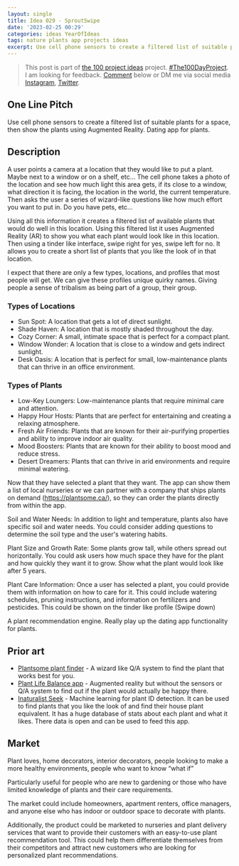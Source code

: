 ```yaml
---
layout: single
title: Idea 029 - SproutSwipe 
date: '2023-02-25 00:29'
categories: ideas YearOfIdeas
tags: nature plants app projects ideas
excerpt: Use cell phone sensors to create a filtered list of suitable plants for a space then show the plants using Augmented Reality. Dating app for plants
---
```


> This post is part of [the 100 project ideas](/projects/2023-100-ideas/) project. [#The100DayProject](https://www.the100dayproject.org/). I am looking for feedback. <a href='#utterances-comments'>Comment</a> below or DM me via social media <a href="https://instagram.com/funvill" rel="nofollow noopener noreferrer"><i class="fab fa-fw fa-instagram" aria-hidden="true"></i><span class="label">Instagram</span></a>, <a href="https://twitter.com/funvill" rel="nofollow noopener noreferrer"><i class="fab fa-fw fa-twitter" aria-hidden="true"></i><span class="label">Twitter</span></a>.

## One Line Pitch

Use cell phone sensors to create a filtered list of suitable plants for a space, then show the plants using Augmented Reality.  Dating app for plants.

## Description

A user points a camera at a location that they would like to put a plant. Maybe next to a window or on a shelf, etc… The cell phone takes a photo of the location and see how much light this area gets, if its close to a window, what direction it is facing, the location in the world, the current temperature. Then asks the user a series of wizard-like questions like how much effort you want to put in. Do you have pets, etc...

Using all this information it creates a filtered list of available plants that would do well in this location. Using this filtered list it uses Augmented Reality (AR) to show you what each plant would look like in this location. Then using a tinder like interface, swipe right for yes, swipe left for no. It allows you to create a short list of plants that you like the look of in that location.

I expect that there are only a few types, locations, and profiles that most people will get. We can give these profiles unique quirky names. Giving people a sense of tribalism as being part of a group, their group.

### Types of Locations

- Sun Spot: A location that gets a lot of direct sunlight.
- Shade Haven: A location that is mostly shaded throughout the day.
- Cozy Corner: A small, intimate space that is perfect for a compact plant.
- Window Wonder: A location that is close to a window and gets indirect sunlight.
- Desk Oasis: A location that is perfect for small, low-maintenance plants that can thrive in an office environment.

### Types of Plants

- Low-Key Loungers: Low-maintenance plants that require minimal care and attention.
- Happy Hour Hosts: Plants that are perfect for entertaining and creating a relaxing atmosphere.
- Fresh Air Friends: Plants that are known for their air-purifying properties and ability to improve indoor air quality.
- Mood Boosters: Plants that are known for their ability to boost mood and reduce stress.
- Desert Dreamers: Plants that can thrive in arid environments and require minimal watering.

Now that they have selected a plant that they want. The app can show them a list of local nurseries or we can partner with a company that ships plants on demand (https://plantsome.ca/), so they can order the plants directly from within the app.

Soil and Water Needs: In addition to light and temperature, plants also have specific soil and water needs. You could consider adding questions to determine the soil type and the user's watering habits.

Plant Size and Growth Rate: Some plants grow tall, while others spread out horizontally. You could ask users how much space they have for the plant and how quickly they want it to grow. Show what the plant would look like after 5 years.

Plant Care Information: Once a user has selected a plant, you could provide them with information on how to care for it. This could include watering schedules, pruning instructions, and information on fertilizers and pesticides. This could be shown on the tinder like profile (Swipe down)

A plant recommendation engine. Really play up the dating app functionality for plants.

## Prior art

- [Plantsome plant finder](https://plantsome.ca/pages/plantfinder) - A wizard like Q/A system to find the plant that works best for you. 
- [Plant Life Balance app](https://mashable.com/article/plant-life-balance-app-ar) - Augmented reality but without the sensors or Q/A system to find out if the plant would actually be happy there. 
- [Inaturalist Seek](https://www.inaturalist.org/pages/seek_app) - Machine learning for plant ID detection. It can be used to find plants that you like the look of and find their house plant equivalent. It has a huge database of stats about each plant and what it likes. There data is open and can be used to feed this app.

## Market

Plant loves, home decorators, interior decorators, people looking to make a more healthy environments, people who want to know “what if”

Particularly useful for people who are new to gardening or those who have limited knowledge of plants and their care requirements.

The market could include homeowners, apartment renters, office managers, and anyone else who has indoor or outdoor space to decorate with plants.

Additionally, the product could be marketed to nurseries and plant delivery services that want to provide their customers with an easy-to-use plant recommendation tool. This could help them differentiate themselves from their competitors and attract new customers who are looking for personalized plant recommendations.
